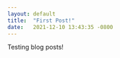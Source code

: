 ```yaml
---
layout: default
title:  "First Post!"
date:   2021-12-10 13:43:35 -0800
---
```

Testing blog posts!
